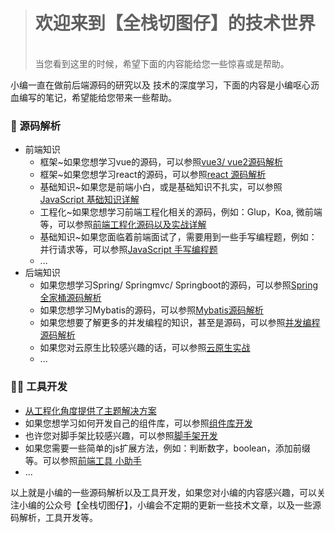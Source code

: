 > <h1>欢迎来到【全栈切图仔】的技术世界</h1>
> <br />
> 当您看到这里的时候，希望下面的内容能给您一些惊喜或是帮助。


小编一直在做前后端源码的研究以及 技术的深度学习，下面的内容是小编呕心沥血编写的笔记，希望能给您带来一些帮助。


### 🤔 源码解析
- 前端知识
  - 框架~如果您想学习vue的源码，可以参照[vue3/ vue2源码解析](https://cloud.fynote.com/share/s/qJypARgT)
  - 框架~如果您想学习react的源码，可以参照[react 源码解析](https://cloud.fynote.com/share/s/AdyIKRrs)
  - 基础知识~如果您是前端小白，或是基础知识不扎实，可以参照[JavaScript 基础知识详解](https://cloud.fynote.com/share/s/GdyzARiAE)
  - 工程化~如果您想学习前端工程化相关的源码，例如：Glup，Koa, 微前端等，可以参照[前端工程化源码以及实战详解](https://cloud.fynote.com/share/s/qJy9ARj1)
  - 基础知识~如果您面临着前端面试了，需要用到一些手写编程题，例如：并行请求等，可以参照[JavaScript 手写编程题](https://cloud.fynote.com/share/s/qJy9ARj1)
  - ...
- 后端知识
  - 如果您想学习Spring/ Springmvc/ Springboot的源码，可以参照[Spring全家桶源码解析](https://cloud.fynote.com/share/s/gJyJKRuAA)
  - 如果您想学习Mybatis的源码，可以参照[Mybatis源码解析](https://cloud.fynote.com/share/s/HdzAKRvc)
  - 如果您想要了解更多的并发编程的知识，甚至是源码，可以参照[并发编程源码解析](https://cloud.fynote.com/share/s/0JzLARvy)
  - 如果您对云原生比较感兴趣的话，可以参照[云原生实战](https://cloud.fynote.com/share/s/0JzVARwx)
  - ...
### 🤔🤔 工具开发
- [从工程化角度提供了主题解决方案](https://github.com/a572251465/postcss-theme-rc)
- 如果您想学习如何开发自己的组件库，可以参照[组件库开发](https://github.com/a572251465/viewer-design)
- 也许您对脚手架比较感兴趣，可以参照[脚手架开发](https://github.com/a572251465/vite-eslint-cli)
- 如果您需要一些简单的js扩展方法，例如：判断数字，boolean，添加前缀等。可以参照[前端工具 小助手](https://www.npmjs.com/package/jsmethod-extra)
- ...


以上就是小编的一些源码解析以及工具开发，如果您对小编的内容感兴趣，可以关注小编的公众号【全栈切图仔】，小编会不定期的更新一些技术文章，以及一些源码解析，工具开发等。